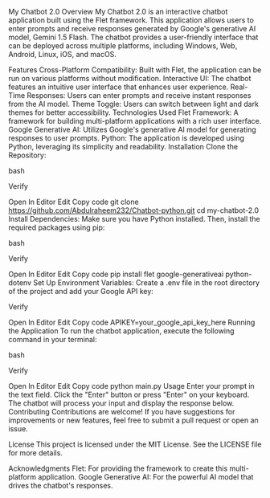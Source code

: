 My Chatbot 2.0
Overview
My Chatbot 2.0 is an interactive chatbot application built using the Flet framework. This application allows users to enter prompts and receive responses generated by Google's generative AI model, Gemini 1.5 Flash. The chatbot provides a user-friendly interface that can be deployed across multiple platforms, including Windows, Web, Android, Linux, iOS, and macOS.

Features
Cross-Platform Compatibility: Built with Flet, the application can be run on various platforms without modification.
Interactive UI: The chatbot features an intuitive user interface that enhances user experience.
Real-Time Responses: Users can enter prompts and receive instant responses from the AI model.
Theme Toggle: Users can switch between light and dark themes for better accessibility.
Technologies Used
Flet Framework: A framework for building multi-platform applications with a rich user interface.
Google Generative AI: Utilizes Google's generative AI model for generating responses to user prompts.
Python: The application is developed using Python, leveraging its simplicity and readability.
Installation
Clone the Repository:

bash

Verify

Open In Editor
Edit
Copy code
git clone https://github.com/Abdulraheem232/Chatbot-python.git
cd my-chatbot-2.0
Install Dependencies: Make sure you have Python installed. Then, install the required packages using pip:

bash

Verify

Open In Editor
Edit
Copy code
pip install flet google-generativeai python-dotenv
Set Up Environment Variables: Create a .env file in the root directory of the project and add your Google API key:


Verify

Open In Editor
Edit
Copy code
APIKEY=your_google_api_key_here
Running the Application
To run the chatbot application, execute the following command in your terminal:

bash

Verify

Open In Editor
Edit
Copy code
python main.py
Usage
Enter your prompt in the text field.
Click the "Enter" button or press "Enter" on your keyboard.
The chatbot will process your input and display the response below.
Contributing
Contributions are welcome! If you have suggestions for improvements or new features, feel free to submit a pull request or open an issue.

License
This project is licensed under the MIT License. See the LICENSE file for more details.

Acknowledgments
Flet: For providing the framework to create this multi-platform application.
Google Generative AI: For the powerful AI model that drives the chatbot's responses.
